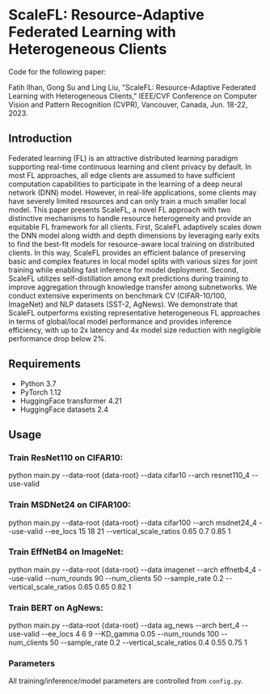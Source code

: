 # ScaleFL: Resource-Adaptive Federated Learning with Heterogeneous Clients

Code for the following paper:

Fatih Ilhan, Gong Su and Ling Liu, "ScaleFL: Resource-Adaptive Federated Learning with Heterogeneous Clients," IEEE/CVF Conference on Computer Vision and Pattern Recognition (CVPR), Vancouver, Canada, Jun. 18-22, 2023.

## Introduction

Federated learning (FL) is an attractive distributed learning paradigm supporting real-time continuous learning and client privacy by default. In most FL approaches, all edge clients are assumed to have sufficient computation capabilities to participate in the learning of a deep neural network (DNN) model. However, in real-life applications, some clients may have severely limited resources and can only train a much smaller local model. This paper presents ScaleFL, a novel FL approach with two distinctive mechanisms to handle resource heterogeneity and provide an equitable FL framework for all clients. First, ScaleFL adaptively scales down the DNN model along width and depth dimensions by leveraging early exits to find the best-fit models for resource-aware local training on distributed clients. In this way, ScaleFL provides an efficient balance of preserving basic and complex features in local model splits with various sizes for joint training while enabling fast inference for model deployment. Second, ScaleFL utilizes self-distillation among exit predictions during training to improve aggregation through knowledge transfer among subnetworks. We conduct extensive experiments on benchmark CV (CIFAR-10/100, ImageNet) and NLP datasets (SST-2, AgNews). We demonstrate that ScaleFL outperforms existing representative heterogeneous FL approaches in terms of global/local model performance and provides inference efficiency, with up to 2x latency and 4x model size reduction with negligible performance drop below 2%.

## Requirements
* Python 3.7
* PyTorch 1.12
* HuggingFace transformer 4.21
* HuggingFace datasets 2.4

## Usage

### Train ResNet110 on CIFAR10:
python main.py --data-root {data-root} --data cifar10 --arch resnet110_4 --use-valid 

### Train MSDNet24 on CIFAR100:
python main.py --data-root {data-root} --data cifar100 --arch msdnet24_4 --use-valid --ee_locs 15 18 21 --vertical_scale_ratios 0.65 0.7 0.85 1

### Train EffNetB4 on ImageNet:
python main.py --data-root {data-root} --data imagenet --arch effnetb4_4 --use-valid --num_rounds 90 --num_clients 50 --sample_rate 0.2 --vertical_scale_ratios 0.65 0.65 0.82 1

### Train BERT on AgNews:
python main.py --data-root {data-root} --data ag_news --arch bert_4 --use-valid --ee_locs 4 6 9 --KD_gamma 0.05 --num_rounds 100 --num_clients 50 --sample_rate 0.2 --vertical_scale_ratios 0.4 0.55 0.75 1

### Parameters

All training/inference/model parameters are controlled from ``config.py``.